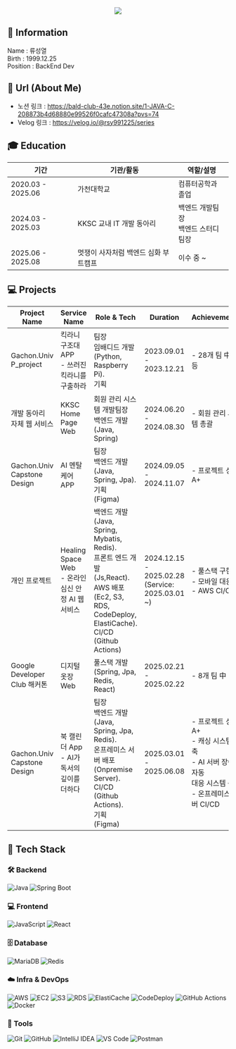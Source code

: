 <div align= "center">
    <img src="https://capsule-render.vercel.app/api?type=waving&color=70f0ee&height=180&text=Problem%20Solver&animation=&fontColor=ffffff&fontSize=70" />
    </div>
    
## 🪪 Information
Name : 류성열  
Birth : 1999.12.25   
Position : BackEnd Dev   

## 📜 Url (About Me)
* 노션 링크 : https://bald-club-43e.notion.site/1-JAVA-C-208873b4d68880e99526f0cafc47308a?pvs=74  
* Velog 링크 : https://velog.io/@rsy991225/series

## 🎓 Education

| 기간 | 기관/활동 | 역할/설명 |
|------|---------|---------|
| 2020.03 - 2025.06 | 가천대학교  | 컴퓨터공학과 졸업 |
| 2024.03 - 2025.03 | KKSC 교내 IT 개발 동아리 | 백엔드 개발팀장 <br> 백엔드 스터디 팀장  |
| 2025.06 - 2025.08 | 멋쟁이 사자처럼 백엔드 심화 부트캠프 | 이수 중 ~ |

## 💻 Projects

| Project Name | Service Name | Role & Tech | Duration | Achievements | Links |
|--------------|--------------|-------------|----------|--------------|-------|
| Gachon.Univ P_project | 킥라니 구조대 APP <br> - 쓰러진 킥라니를 구출하라| 팀장<br>  임배디드 개발<br>(Python, Raspberry Pi). <br > 기획  | 2023.09.01 -<br> 2023.12.21 | - 28개 팀 中 1등 | [Team Repository](https://github.com/passionryu/Automatic-Reporting-App-AIOT-project) |
| 개발 동아리 <br>자체 웹 서비스 | KKSC <br>Home Page Web |  회원 관리 시스템 개발팀장 <br> 백엔드 개발<br>(Java, Spring) | 2024.06.20 -<br> 2024.08.30 | - 회원 관리 시스템 총괄 | [BE Team Repository](https://github.com/passionryu/StudentClub-WebPage) |
| Gachon.Univ Capstone <br>Design | AI 멘탈 케어 APP | 팀장<br> 백엔드 개발<br>(Java, Spring, Jpa). <br>기획 <br>(Figma)| 2024.09.05 - <br>2024.11.07 | - 프로젝트 성적 A+ | [Figma](https://www.figma.com/design/N4NhMHsOaF8D7UD4v5BB2k/Untitled?t=kKi8mY0w6a20eyZM-0) <br>[Team Repository](https://github.com/passionryu/Chat_Bot) |
| 개인 프로젝트 | Healing <br>Space Web <br> - 온라인 심신 안정 AI 웹 서비스 |  백엔드 개발<br>(Java, Spring, Mybatis, Redis).<br> 프론트 엔드 개발<br>(Js,React). <br>  AWS 배포<br>(Ec2, S3, RDS, CodeDeploy, ElastiCache). <br>  CI/CD<br>(Github Actions) | 2024.12.15 - <br>2025.02.28 <br>(Service: 2025.03.01 ~) | - 풀스택 구현  <br> - 모바일 대응  <br> - AWS CI/CD | [BE Repository](https://github.com/passionryu/Healing-Space-Back) <br> [FE Repository](https://github.com/passionryu/Healing-Space-Front) <br>[Service Link](http://healing-space-front.s3-website.ap-northeast-2.amazonaws.com) <br>[Notion Page](https://furtive-bard-509.notion.site/Healing-Space-Web-Service-14c83cc537b6801d92e8ec47ccfab4ab?pvs=4) |
| Google<br> Developer<br> Club 해커톤 | 디지털 옷장 Web | 풀스택 개발<br>(Spring, Jpa, Redis, React) | 2025.02.21 - <br>2025.02.22 | - 8개 팀 中 3등 | [BE Repository](https://github.com/passionryu/3rdwagle-team6-back) <br> [FE Repository](https://github.com/passionryu/3rdwagle-team6-front) |
| Gachon.Univ Capstone <br> Design | 북 캘린더 App <br> - AI가 독서의 깊이를 더하다 | 팀장<br> 백엔드 개발 <br> (Java, Spring, Jpa, Redis).<br>  온프레미스 서버 배포 <br> (Onpremise Server).<br> CI/CD <br>(Github Actions).<br> 기획<br>(Figma) | 2025.03.01 - <br>2025.06.08 | - 프로젝트 성적 A+ <br> - 캐싱 시스템 구축 <br> - AI 서버 장애 자동<br> 대응 시스템 구축 <br> - 온프레미스 서버 CI/CD | [Notion](https://www.notion.so/25-1-AI-1a5bc068c52d80d987b7cc07674b0269?pvs=4) <br>[Figma](https://www.figma.com/design/ndspvub92U64eh9J2MDZSV/Untitled?node-id=0-1&p=f&t=kKi8mY0w6a20eyZM-0)<br>[Back](https://github.com/passionryu/BookCalendarServer) |
  </div> 
    </div>

## 💼 Tech Stack

### 🛠️ Backend
![Java](https://img.shields.io/badge/Java-007396?style=for-the-badge&logo=java&logoColor=white)
![Spring Boot](https://img.shields.io/badge/Spring_Boot-6DB33F?style=for-the-badge&logo=spring-boot&logoColor=white)

### 💻 Frontend
![JavaScript](https://img.shields.io/badge/JavaScript-F7DF1E?style=for-the-badge&logo=javascript&logoColor=black)
![React](https://img.shields.io/badge/React-20232A?style=for-the-badge&logo=react&logoColor=61DAFB)

### 🗄️ Database
![MariaDB](https://img.shields.io/badge/MariaDB-003545?style=for-the-badge&logo=mariadb&logoColor=white)
![Redis](https://img.shields.io/badge/Redis-DC382D?style=for-the-badge&logo=redis&logoColor=white)

### ☁️ Infra & DevOps
![AWS](https://img.shields.io/badge/AWS-232F3E?style=for-the-badge&logo=amazonaws&logoColor=white)
![EC2](https://img.shields.io/badge/EC2-F58536?style=for-the-badge&logo=amazon-ec2&logoColor=white)
![S3](https://img.shields.io/badge/S3-569A31?style=for-the-badge&logo=amazon-s3&logoColor=white)
![RDS](https://img.shields.io/badge/RDS-527FFF?style=for-the-badge&logo=amazon-rds&logoColor=white)
![ElastiCache](https://img.shields.io/badge/ElastiCache-2DABB1?style=for-the-badge&logo=redis&logoColor=white)
![CodeDeploy](https://img.shields.io/badge/CodeDeploy-6DB33F?style=for-the-badge&logo=amazonaws&logoColor=white)
![GitHub Actions](https://img.shields.io/badge/GitHub_Actions-2088FF?style=for-the-badge&logo=github-actions&logoColor=white)
![Docker](https://img.shields.io/badge/Docker-2496ED?style=for-the-badge&logo=docker&logoColor=white)

### 🧰 Tools
![Git](https://img.shields.io/badge/Git-F05032?style=for-the-badge&logo=git&logoColor=white)
![GitHub](https://img.shields.io/badge/GitHub-181717?style=for-the-badge&logo=github&logoColor=white)
![IntelliJ IDEA](https://img.shields.io/badge/IntelliJ_IDEA-000000?style=for-the-badge&logo=intellij-idea&logoColor=white)
![VS Code](https://img.shields.io/badge/VS_Code-007ACC?style=for-the-badge&logo=visual-studio-code&logoColor=white)
![Postman](https://img.shields.io/badge/Postman-FF6C37?style=for-the-badge&logo=postman&logoColor=white)



